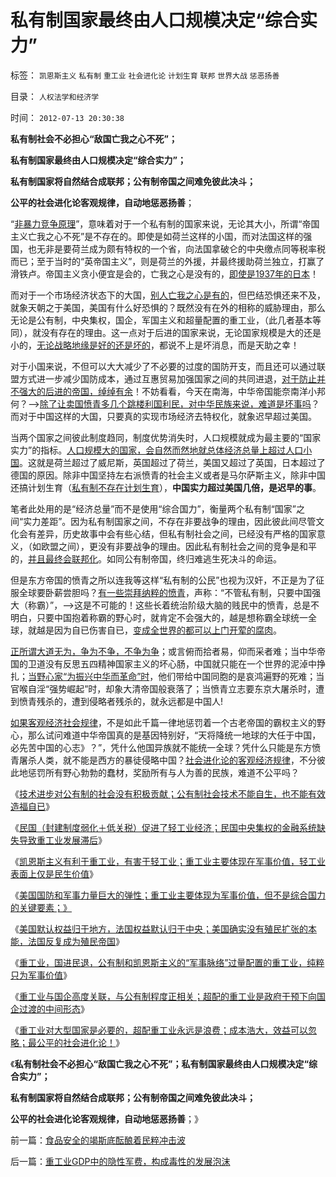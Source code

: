 # 私有制国家最终由人口规模决定“综合实力”

标签： `凯恩斯主义` `私有制` `重工业` `社会进化论` `计划生育` `联邦` `世界大战` `惩恶扬善` 

目录： `人权法学和经济学`

时间： `2012-07-13 20:30:38`

**私有制社会不必担心“敌国亡我之心不死”；**

**私有制国家最终由人口规模决定“综合实力”；**

**私有制国家将自然结合成联邦；公有制帝国之间难免彼此决斗；**

**公平的社会进化论客观规律，自动地惩恶扬善**；

“[非暴力竞争原理](../../../2011/9/17/强国新兴不因争霸，帝国衰亡只因“护霸”.md)”，意味着对于一个私有制的国家来说，无论其大小，所谓“帝国主义亡我之心不死”是不存在的。即使是如荷兰这样的小国，而对法国这样的强国，也无非是要荷兰成为颇有特权的一个省，向法国拿破仑的中央缴点同等税率税而已；至于当时的“英帝国主义”，则是荷兰的外援，并最终援助荷兰独立，打赢了滑铁卢。帝国主义贪小便宜是会的，亡我之心是没有的，[即使是1937年的日本](../../../2011/1/13/近代中国什么叫“弱国无外交”？.md)！

而对于一个市场经济状态下的大国，[别人亡我之心是有的](../../../2011/1/9/“好战而不能战”的“傻逼霸权主义”.md)，但巴结恐惧还来不及，就象天朝之于美国，美国有什么好恐惧的？既然没有在外的相称的威胁理由，那么无论是公有制，中央集权，国企，军国主义和超量配置的重工业，（此几者基本等同），就没有存在的理由。这一点对于后进的国家来说，无论国家规模是大的还是小的，[无论战略地缘是好的还是坏的](http://darthvad.blog.163.com/blog/static/533994702011917035162/)，都说不上是坏消息，而是天助之幸！

对于小国来说，不但可以大大减少了不必要的过度的国防开支，而且还可以通过联盟方式进一步减少国防成本，通过互惠贸易加强国家之间的共同进退，[对于防止并不强大的后进的帝国，绰绰有余](../../../2010/9/13/经济学对传统霸权主义的嘲弄.md)！不妨看看，今天在南海，中华帝国能奈南洋小邦何？——>[除了让卖国愤青多几个跳楼利国利民，对中华民族来说，难道是坏事吗](http://darthvad.blog.sohu.com/162357438.html)？而对于中国这样的大国，只要真的实现市场经济去特权化，就象迟早超过美国。

当两个国家之间彼此制度趋同，制度优势消失时，人口规模就成为最主要的“国家实力”的指标。[人口规模大的国家，会自然而然地就总体经济总量上超过人口小国](../../../2009/11/24/为什么市场经济能消除贫富差距.md)。这就是荷兰超过了威尼斯，英国超过了荷兰，美国又超过了英国，日本超过了德国的原因。除非中国坚持左右派愤青的社会主义或者是马尔萨斯主义，除非中国还搞计划生育（[私有制不存在计划生育](../../../2011/10/23/占用了国家的土地，贪污了自已的生命.md)），**中国实力超过美国几倍，是迟早的事**。

笔者此处用的是“经济总量”而不是使用“综合国力”，衡量两个私有制“国家”之间“实力差距”。因为私有制国家之间，不存在非要战争的理由，因此彼此间尽管文化会有差异，历史故事中会有些心结，但私有制社会之间，已经没有严格的国家意义，（如欧盟之间），更没有非要战争的理由。因此私有制社会之间的竞争是和平的，[并且最终会联邦化](../../../2011/4/20/ComosFederal重温费城立宪会议.md)。如同公有制帝国，终归难逃生死决斗的命运。

但是东方帝国的愤青之所以连我等这样“私有制的公民”也视为汉奸，不正是为了征服全球要卧薪尝胆吗？[有一些崇拜纳粹的愤青](../../../2010/7/10/中国传统愤青崇拜德国纳粹.md)，声称：“不管私有制，只要中国强大（称霸）”，——>这是不可能的！这些长着统治阶级大脑的贱民中的愤青，总是不明白，只要中国抱着称霸的野心时，就肯定不会强大的，越是想称霸全球统一全球，就越是因为自已伤害自已，[变成全世界的都可以上门开荤的腐肉](../../../2010/5/15/乱世和血性和东亚傻逼大赛史.md)。

[正所谓大道无为，争为不争，不争为争](../../../2010/4/28/大道无为：任何历史和现实的政策必须顺势而为.md)；或言俯而拾者易，仰而采者难；当中华帝国的卫道没有反思五四精神国家主义的坏心肠，中国就只能在一个世界的泥淖中挣扎；[当野心家“为振兴中华而革命”时](../../../2010/5/14/唯恐天下不乱的革命家.md)，他们带给中国同胞的是哀鸿遍野的死难；当官喉自淫“强势崛起”时，却象大清帝国般衰落了；当愤青立志要东京大屠杀时，遭到愤青残杀的，遭到侵略者残杀的，就永远都是中国人!

[如果客观经济社会规律](../../../2012/6/18/时间的科学.md)，不是如此千篇一律地惩罚着一个古老帝国的霸权主义的野心，那么试问难道中华帝国真的是基因特别好，“天将降统一地球的大任于中国，必先苦中国的心志》？”，凭什么他国异族就不能统一全球？凭什么只能是东方愤青屠杀人类，就不能是西方的暴徒侵略中国？[社会进化论的客观经济规律](../../../2012/3/10/进化论就是经济学；不澄清进化论无法解释社会；.md)，不分彼此地惩罚所有野心勃勃的蠢材，奖励所有与人为善的民族，难道不公平吗？

《[技术进步对公有制的社会没有积极贡献；公有制社会技术不能自生，也不能有效造福自已](../../../2012/7/9/战争不能推动技术进步，技术对公有制社会没有贡献.md)》

《[民国（封建制度弱化＋低关税）促进了轻工业经济；民国中央集权的金融系统缺失导致重工业发展滞后](../../../2012/7/10/蒋介石的德国化，毛主席的一边倒.md)》

《[凯恩斯主义有利于重工业，有害于轻工业；重工业主要体现在军事价值，轻工业表面上仅是民生价值](../../../2012/7/10/重工业体现在军事价值，轻工业主要是民生价值；.md)》

《[美国国防和军事力量巨大的弹性；重工业主要体现为军事价值，但不是综合国力的关键要素；》](../../../2012/7/10/美国国防和军事力量巨大的弹性，巨大的增长潜力.md)

《[美国默认权益归于地方，法国权益默认归于中央；美国确实没有殖民扩张的本能，法国反复成为殖民帝国](../../../2012/7/11/美国与法式民主截然相反，法国为何反复成为殖民帝国？.md)》

《[重工业，国进民退，公有制和凯恩斯主义的“军事脉络”过量配置的重工业，纯粹只为军事价值](../../../2012/7/11/公有制，国企，重工业，国进民退，凯恩斯主义的军事脉络.md)》

《[重工业与国企高度关联，与公有制程度正相关；超配的重工业是政府干预下向国企过渡的中间形态](../../../2012/7/11/重工业和国企和殖民地，高度关联.md)》

《[重工业对大型国家是必要的，超配重工业永远是浪费；成本浩大，效益可以忽略；最公平的社会进化论！](../../../2012/7/12/非暴力竞争！最公平的社会进化论.md)》

《**私有制社会不必担心“敌国亡我之心不死”；私有制国家最终由人口规模决定“综合实力”；**

**私有制国家将自然结合成联邦；公有制帝国之间难免彼此决斗；**

**公平的社会进化论客观规律，自动地惩恶扬善**；》



前一篇：[食品安全的竭斯底酝酿着民粹冲击波](../../../2012/7/12/食品安全的竭斯底酝酿着民粹冲击波.md)

后一篇：[重工业GDP中的隐性军费，构成毒性的发展泡沫](../../../2012/7/13/重工业GDP中的隐性军费，构成毒性的发展泡沫.md)
